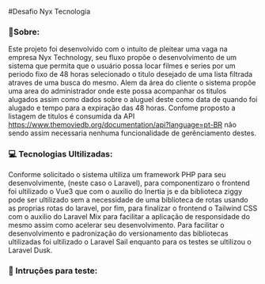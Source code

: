 #Desafio Nyx Tecnologia


### 📝Sobre:
Este projeto foi desenvolvido com o intuito de pleitear uma vaga na empresa Nyx Technology, seu fluxo propõe o desenvolvimento de um sistema que permita que o usuário possa locar filmes e series por um periodo fixo de 48 horas selecionado o titulo desejado de uma lista filtrada atraves de uma busca do mesmo. Alem da área do cliente o sistema propõe uma area do administrador onde este possa acompanhar os titulos alugados assim como dados sobre o aluguel deste como data de quando foi alugado e tempo para a expiração das 48 horas.
Confome proposto a listagem de titulos é consumida da API https://www.themoviedb.org/documentation/api?language=pt-BR não sendo assim necessaria nenhuma funcionalidade de gerênciamento destes.

### 💻 Tecnologias Ultilizadas:
Conforme solicitado o sistema ultiliza um framework PHP para seu desenvolvimente, (neste caso o Laravel), para componentizaro o frontend foi ultilizado o Vue3 que com o auxilio do Inertia js e da biblioteca ziggy pode ser ultilizado sem a necessidade de uma biblioteca de rotas usando as proprias rotas do laravel, por fim, para finalizar o frontend o Tailwind CSS com o auxilio do Laravel Mix para facilitar a aplicação de responsidade do mesmo assim como acelerar seu desenvolvimento. 
Para facilitar o desenvolvimento e padronização do versionamento das bibliotecas ultilizadas foi ultilizado o Laravel Sail enquanto para os testes se ultilizou o Laravel Dusk.

### 🔧 Intruções para teste: